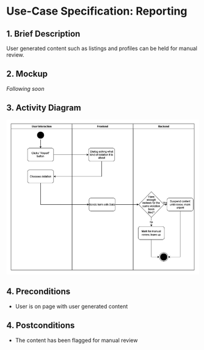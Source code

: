 # Use-Case Specification: Reporting

## 1. Brief Description
User generated content such as listings and profiles can be held for manual review.

## 2. Mockup
_Following soon_

## 3. Activity Diagram
![Activity Diagram](/resources/activity_diagrams/ActivityDiagramReporting.png)

## 4. Preconditions
- User is on page with user generated content

## 4. Postconditions
- The content has been flagged for manual review
